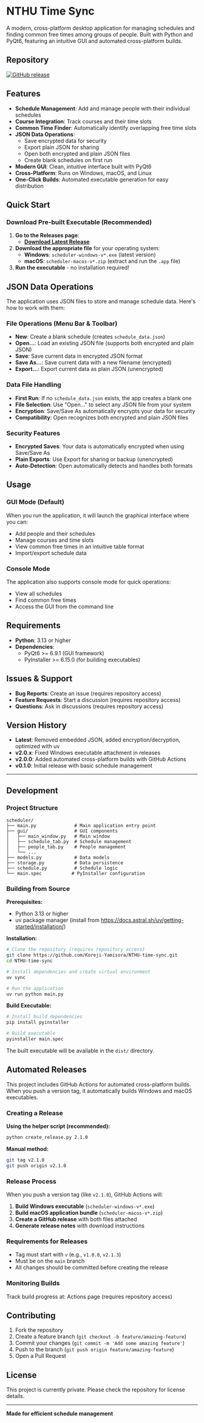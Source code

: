 # NTHU Time Sync

A modern, cross-platform desktop application for managing schedules and finding common free times among groups of people. Built with Python and PyQt6, featuring an intuitive GUI and automated cross-platform builds.

## Repository

[![GitHub release](https://img.shields.io/github/v/release/Koreji-Yamisora/NTHU-time-sync)](https://github.com/Koreji-Yamisora/NTHU-time-sync/releases)


## Features

- **Schedule Management**: Add and manage people with their individual schedules
- **Course Integration**: Track courses and their time slots
- **Common Time Finder**: Automatically identify overlapping free time slots
- **JSON Data Operations**: 
  - Save encrypted data for security
  - Export plain JSON for sharing
  - Open both encrypted and plain JSON files
  - Create blank schedules on first run
- **Modern GUI**: Clean, intuitive interface built with PyQt6
- **Cross-Platform**: Runs on Windows, macOS, and Linux
- **One-Click Builds**: Automated executable generation for easy distribution

## Quick Start

### Download Pre-built Executable (Recommended)

1. **Go to the Releases page**:
   - [**Download Latest Release**](https://github.com/Koreji-Yamisora/NTHU-time-sync/releases)
2. **Download the appropriate file** for your operating system:
   - **Windows**: `scheduler-windows-v*.exe` (latest version)
   - **macOS**: `scheduler-macos-v*.zip` (extract and run the `.app` file)
3. **Run the executable** - no installation required!

## JSON Data Operations

The application uses JSON files to store and manage schedule data. Here's how to work with them:

### **File Operations (Menu Bar & Toolbar)**
- **New**: Create a blank schedule (creates `schedule_data.json`)
- **Open...**: Load an existing JSON file (supports both encrypted and plain JSON)
- **Save**: Save current data in encrypted JSON format
- **Save As...**: Save current data with a new filename (encrypted)
- **Export...**: Export current data as plain JSON (unencrypted)

### **Data File Handling**
- **First Run**: If no `schedule_data.json` exists, the app creates a blank one
- **File Selection**: Use "Open..." to select any JSON file from your system
- **Encryption**: Save/Save As automatically encrypts your data for security
- **Compatibility**: Open recognizes both encrypted and plain JSON files

### **Security Features**
- **Encrypted Saves**: Your data is automatically encrypted when using Save/Save As
- **Plain Exports**: Use Export for sharing or backup (unencrypted)
- **Auto-Detection**: Open automatically detects and handles both formats

## Usage

### GUI Mode (Default)
When you run the application, it will launch the graphical interface where you can:
- Add people and their schedules
- Manage courses and time slots
- View common free times in an intuitive table format
- Import/export schedule data

### Console Mode
The application also supports console mode for quick operations:
- View all schedules
- Find common free times
- Access the GUI from the command line

## Requirements

- **Python**: 3.13 or higher
- **Dependencies**:
  - PyQt6 >= 6.9.1 (GUI framework)
  - PyInstaller >= 6.15.0 (for building executables)

## Issues & Support

- **Bug Reports**: Create an issue (requires repository access)
- **Feature Requests**: Start a discussion (requires repository access)
- **Questions**: Ask in discussions (requires repository access)

## Version History

- **Latest**: Removed embedded JSON, added encryption/decryption, optimized with uv
- **v2.0.x**: Fixed Windows executable attachment in releases
- **v2.0.0**: Added automated cross-platform builds with GitHub Actions
- **v0.1.0**: Initial release with basic schedule management

---

## Development

### Project Structure
```
scheduler/
├── main.py              # Main application entry point
├── gui/                 # GUI components
│   ├── main_window.py   # Main window
│   ├── schedule_tab.py  # Schedule management
│   ├── people_tab.py    # People management
│   └── ...
├── models.py            # Data models
├── storage.py           # Data persistence
├── schedule.py          # Schedule logic
└── main.spec           # PyInstaller configuration
```

### Building from Source

**Prerequisites:**
- Python 3.13 or higher
- uv package manager (install from https://docs.astral.sh/uv/getting-started/installation/)

**Installation:**
```bash
# Clone the repository (requires repository access)
git clone https://github.com/Koreji-Yamisora/NTHU-time-sync.git
cd NTHU-time-sync

# Install dependencies and create virtual environment
uv sync

# Run the application
uv run python main.py
```

**Build Executable:**
```bash
# Install build dependencies
pip install pyinstaller

# Build executable
pyinstaller main.spec
```

The built executable will be available in the `dist/` directory.

## Automated Releases

This project includes GitHub Actions for automated cross-platform builds. When you push a version tag, it automatically builds Windows and macOS executables.

### Creating a Release

**Using the helper script (recommended):**
```bash
python create_release.py 2.1.0
```

**Manual method:**
```bash
git tag v2.1.0
git push origin v2.1.0
```

### Release Process

When you push a version tag (like `v2.1.0`), GitHub Actions will:

1. **Build Windows executable** (`scheduler-windows-v*.exe`)
2. **Build macOS application bundle** (`scheduler-macos-v*.zip`)
3. **Create a GitHub release** with both files attached
4. **Generate release notes** with download instructions

### Requirements for Releases

- Tag must start with `v` (e.g., `v1.0.0`, `v2.1.3`)
- Must be on the `main` branch
- All changes should be committed before creating the release

### Monitoring Builds

Track build progress at: Actions page (requires repository access)

## Contributing

1. Fork the repository
2. Create a feature branch (`git checkout -b feature/amazing-feature`)
3. Commit your changes (`git commit -m 'Add some amazing feature'`)
4. Push to the branch (`git push origin feature/amazing-feature`)
5. Open a Pull Request

## License

This project is currently private. Please check the repository for license details.

---

**Made for efficient schedule management**
